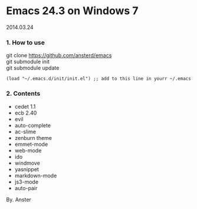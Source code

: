 Emacs 24.3 on Windows 7
===

2014.03.24

### 1. How to use

git clone https://github.com/ansterd/emacs  
git submodule init  
git submodule update
```
(load "~/.emacs.d/init/init.el") ;; add to this line in yourr ~/.emacs
```



### 2. Contents

- cedet 1.1
- ecb 2.40
- evil
- auto-complete
- ac-slime
- zenburn theme
- emmet-mode
- web-mode
- ido
- windmove
- yasnippet
- markdown-mode
- js3-mode
- auto-pair



By. Anster
